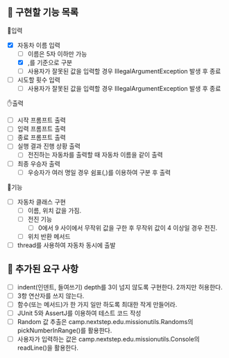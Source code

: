## 📝 구현할 기능 목록
👊입력
- [x] 자동차 이름 입력
  - [ ] 이름은 5자 이하만 가능
  - [x] ,를 기준으로 구분
  - [ ] 사용자가 잘못된 값을 입력할 경우 IllegalArgumentException 발생 후 종료
- [ ] 시도할 횟수 입력
  - [ ] 사용자가 잘못된 값을 입력할 경우 IllegalArgumentException 발생 후 종료

✋출력
- [ ] 시작 프롬프트 출력
- [ ] 입력 프롬프트 출력
- [ ] 종료 프롬프트 출력
- [ ] 실행 결과 진행 상황 출력
  - [ ] 전진하는 자동차를 출력할 때 자동차 이름을 같이 출력
- [ ] 최종 우승자 출력
  - [ ] 우승자가 여러 명일 경우 쉼표(,)를 이용하여 구분 후 출력

🚗기능
- [ ] 자동차 클래스 구현
  - [ ] 이름, 위치 값을 가짐.
  - [ ] 전진 기능
    - [ ] 0에서 9 사이에서 무작위 값을 구한 후 무작위 값이 4 이상일 경우 전진.
  - [ ] 위치 반환 메서드
- [ ] thread를 사용하여 자동차 동시에 출발

## 💯 추가된 요구 사항
- [ ] indent(인덴트, 들여쓰기) depth를 3이 넘지 않도록 구현한다. 2까지만 허용한다.
- [ ] 3항 연산자를 쓰지 않는다.
- [ ] 함수(또는 메서드)가 한 가지 일만 하도록 최대한 작게 만들어라.
- [ ] JUnit 5와 AssertJ를 이용하여 테스트 코드 작성
- [ ] Random 값 추출은 camp.nextstep.edu.missionutils.Randoms의 pickNumberInRange()를 활용한다.
- [ ] 사용자가 입력하는 값은 camp.nextstep.edu.missionutils.Console의 readLine()을 활용한다.